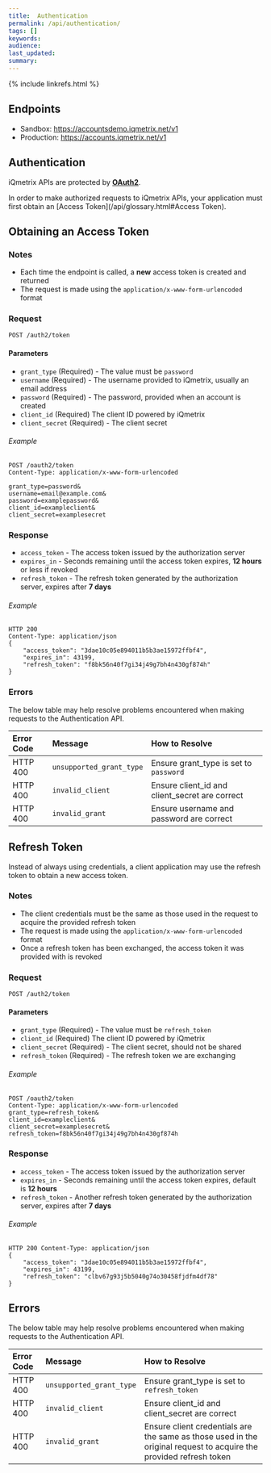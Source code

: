 ```yaml
---
title:  Authentication
permalink: /api/authentication/
tags: []
keywords: 
audience: 
last_updated: 
summary: 
---
```


{% include linkrefs.html %}

## Endpoints

* Sandbox: https://accountsdemo.iqmetrix.net/v1
* Production: https://accounts.iqmetrix.net/v1

## Authentication 

iQmetrix APIs are protected by [**OAuth2**](/api/glossary.html#OAuth).

In order to make authorized requests to iQmetrix APIs, your application must first obtain an [Access Token](/api/glossary.html#Access Token).

## Obtaining an Access Token

### Notes 

* Each time the endpoint is called, a **new** access token is created and returned
* The request is made using the `application/x-www-form-urlencoded` format

### Request

    POST /auth2/token

#### Parameters

*  `grant_type` (Required) - The value must be `password`
*  `username` (Required) - The username provided to iQmetrix, usually an email address
*  `password` (Required) - The password, provided when an account is created
*  `client_id` (Required) The client ID powered by iQmetrix
*  `client_secret` (Required) - The client secret

###### Example

    POST /oauth2/token
    Content-Type: application/x-www-form-urlencoded

    grant_type=password&
    username=email@example.com&
    password=examplepassword&
    client_id=exampleclient&
    client_secret=examplesecret

### Response

* `access_token` - The access token issued by the authorization server
* `expires_in` - Seconds remaining until the access token expires, **12 hours** or less if revoked
* `refresh_token` - The refresh token generated by the authorization server, expires after **7 days**

###### Example

    HTTP 200
    Content-Type: application/json
    {
        "access_token": "3dae10c05e894011b5b3ae15972ffbf4",
        "expires_in": 43199,
        "refresh_token": "f8bk56n40f7gi34j49g7bh4n430gf874h" 
    }

### Errors

The below table may help resolve problems encountered when making requests to the Authentication API.

| Error Code | Message| How to Resolve|
|:-----------|:-------|:--------------|
| HTTP 400 | `unsupported_grant_type` | Ensure grant_type is set to `password`|
| HTTP 400 | `invalid_client` | Ensure client_id and client_secret are correct|
| HTTP 400 | `invalid_grant` | Ensure username and password are correct |
 
## Refresh Token 

Instead of always using credentials, a client application may use the refresh token to obtain a new access token.

### Notes

* The client credentials must be the same as those used in the request to acquire the provided refresh token
* The request is made using the `application/x-www-form-urlencoded` format
* Once a refresh token has been exchanged, the access token it was provided with is revoked

### Request

    POST /auth2/token

#### Parameters

* `grant_type` (Required) - The value must be `refresh_token`
* `client_id` (Required) The client ID powered by iQmetrix
* `client_secret` (Required) - The client secret, should not be shared
* `refresh_token` (Required) - The refresh token we are exchanging 

###### Example

    POST /oauth2/token 
    Content-Type: application/x-www-form-urlencoded
    grant_type=refresh_token& 
    client_id=exampleclient& 
    client_secret=examplesecret& 
    refresh_token=f8bk56n40f7gi34j49g7bh4n430gf874h

### Response

* `access_token` - The access token issued by the authorization server
* `expires_in` - Seconds remaining until the access token expires, default is **12 hours**
* `refresh_token` - Another refresh token generated by the authorization server, expires after **7 days**

###### Example

    HTTP 200 Content-Type: application/json 
    { 
        "access_token": "3dae10c05e894011b5b3ae15972ffbf4", 
        "expires_in": 43199, 
        "refresh_token": "clbv67g93j5b5040g74o30458fjdfm4df78" 
    }

## Errors

The below table may help resolve problems encountered when making requests to the Authentication API.

| Error Code | Message | How to Resolve |
|:-----------|:--------|:---------------|
| HTTP 400 | `unsupported_grant_type` | Ensure grant_type is set to `refresh_token`|
| HTTP 400 | `invalid_client` | Ensure client_id and client_secret are correct|
| HTTP 400 | `invalid_grant` | Ensure client credentials are the same as those used in the original request to acquire the provided refresh token  |

